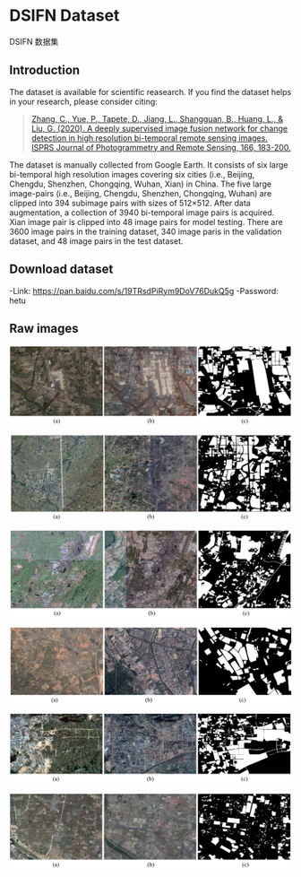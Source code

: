 # DSIFN Dataset
 DSIFN 数据集

## Introduction

The dataset is available for scientific reasearch. If you find the dataset helps in your research, please consider citing:

> [Zhang, C., Yue, P., Tapete, D., Jiang, L., Shangguan, B., Huang, L., & Liu, G. (2020). A deeply supervised image fusion network for change detection in high resolution bi-temporal remote sensing images. ISPRS Journal of Photogrammetry and Remote Sensing, 166, 183-200.](https://www.sciencedirect.com/science/article/abs/pii/S0924271620301532) 

The dataset is manually collected from Google Earth. It consists of six large bi-temporal high resolution images covering six cities (i.e., Beijing, Chengdu, Shenzhen, Chongqing, Wuhan, Xian) in China. The five large image-pairs (i.e., Beijing, Chengdu, Shenzhen, Chongqing, Wuhan) are clipped into 394 subimage pairs with sizes of 512×512. After data augmentation, a collection of 3940 bi-temporal image pairs is acquired. Xian image pair is clipped into 48 image pairs for model testing. There are 3600 image pairs in the training dataset, 340 image paris in the validation dataset, and 48 image pairs in the test dataset.

## Download dataset

-Link: https://pan.baidu.com/s/19TRsdPiRym9DoV76DukQ5g 
-Password: hetu

## Raw images
![1](imgs/1.png)


![2](imgs/2.png)


![3](imgs/3.png)


![4](imgs/4.png)


![5](imgs/5.png)


![6](imgs/6.png)
